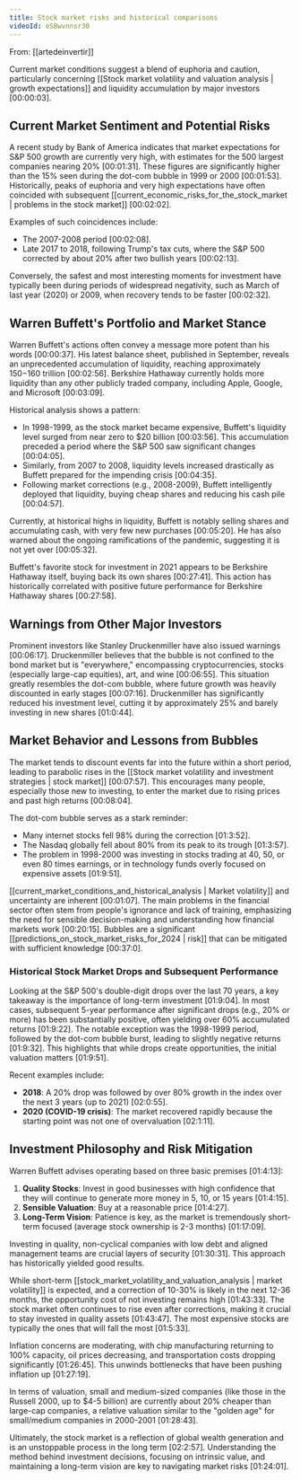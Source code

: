 ```yaml
---
title: Stock market risks and historical comparisons
videoId: eSBwvnnsr30
---
```


From: [[artedeinvertir]] <br/> 

Current market conditions suggest a blend of euphoria and caution, particularly concerning [[Stock market volatility and valuation analysis | growth expectations]] and liquidity accumulation by major investors <a class="yt-timestamp" data-t="00:00:03">[00:00:03]</a>.

## Current Market Sentiment and Potential Risks

A recent study by Bank of America indicates that market expectations for S&P 500 growth are currently very high, with estimates for the 500 largest companies nearing 20% <a class="yt-timestamp" data-t="00:01:31">[00:01:31]</a>. These figures are significantly higher than the 15% seen during the dot-com bubble in 1999 or 2000 <a class="yt-timestamp" data-t="00:01:53">[00:01:53]</a>. Historically, peaks of euphoria and very high expectations have often coincided with subsequent [[current_economic_risks_for_the_stock_market | problems in the stock market]] <a class="yt-timestamp" data-t="00:02:02">[00:02:02]</a>.

Examples of such coincidences include:
*   The 2007-2008 period <a class="yt-timestamp" data-t="00:02:08">[00:02:08]</a>.
*   Late 2017 to 2018, following Trump's tax cuts, where the S&P 500 corrected by about 20% after two bullish years <a class="yt-timestamp" data-t="00:02:13">[00:02:13]</a>.

Conversely, the safest and most interesting moments for investment have typically been during periods of widespread negativity, such as March of last year (2020) or 2009, when recovery tends to be faster <a class="yt-timestamp" data-t="00:02:32">[00:02:32]</a>.

## Warren Buffett's Portfolio and Market Stance

Warren Buffett's actions often convey a message more potent than his words <a class="yt-timestamp" data-t="00:00:37">[00:00:37]</a>. His latest balance sheet, published in September, reveals an unprecedented accumulation of liquidity, reaching approximately $150-$160 trillion <a class="yt-timestamp" data-t="00:02:56">[00:02:56]</a>. Berkshire Hathaway currently holds more liquidity than any other publicly traded company, including Apple, Google, and Microsoft <a class="yt-timestamp" data-t="00:03:09">[00:03:09]</a>.

Historical analysis shows a pattern:
*   In 1998-1999, as the stock market became expensive, Buffett's liquidity level surged from near zero to $20 billion <a class="yt-timestamp" data-t="00:03:56">[00:03:56]</a>. This accumulation preceded a period where the S&P 500 saw significant changes <a class="yt-timestamp" data-t="00:04:05">[00:04:05]</a>.
*   Similarly, from 2007 to 2008, liquidity levels increased drastically as Buffett prepared for the impending crisis <a class="yt-timestamp" data-t="00:04:35">[00:04:35]</a>.
*   Following market corrections (e.g., 2008-2009), Buffett intelligently deployed that liquidity, buying cheap shares and reducing his cash pile <a class="yt-timestamp" data-t="00:04:57">[00:04:57]</a>.

Currently, at historical highs in liquidity, Buffett is notably selling shares and accumulating cash, with very few new purchases <a class="yt-timestamp" data-t="00:05:20">[00:05:20]</a>. He has also warned about the ongoing ramifications of the pandemic, suggesting it is not yet over <a class="yt-timestamp" data-t="00:05:32">[00:05:32]</a>.

Buffett's favorite stock for investment in 2021 appears to be Berkshire Hathaway itself, buying back its own shares <a class="yt-timestamp" data-t="00:27:41">[00:27:41]</a>. This action has historically correlated with positive future performance for Berkshire Hathaway shares <a class="yt-timestamp" data-t="00:27:58">[00:27:58]</a>.

## Warnings from Other Major Investors

Prominent investors like Stanley Druckenmiller have also issued warnings <a class="yt-timestamp" data-t="00:06:17">[00:06:17]</a>. Druckenmiller believes that the bubble is not confined to the bond market but is "everywhere," encompassing cryptocurrencies, stocks (especially large-cap equities), art, and wine <a class="yt-timestamp" data-t="00:06:55">[00:06:55]</a>. This situation greatly resembles the dot-com bubble, where future growth was heavily discounted in early stages <a class="yt-timestamp" data-t="00:07:16">[00:07:16]</a>. Druckenmiller has significantly reduced his investment level, cutting it by approximately 25% and barely investing in new shares <a class="yt-timestamp" data-t="01:0:44">[01:0:44]</a>.

## Market Behavior and Lessons from Bubbles

The market tends to discount events far into the future within a short period, leading to parabolic rises in the [[Stock market volatility and investment strategies | stock market]] <a class="yt-timestamp" data-t="00:07:57">[00:07:57]</a>. This encourages many people, especially those new to investing, to enter the market due to rising prices and past high returns <a class="yt-timestamp" data-t="00:08:04">[00:08:04]</a>.

The dot-com bubble serves as a stark reminder:
*   Many internet stocks fell 98% during the correction <a class="yt-timestamp" data-t="01:3:52">[01:3:52]</a>.
*   The Nasdaq globally fell about 80% from its peak to its trough <a class="yt-timestamp" data-t="01:3:57">[01:3:57]</a>.
*   The problem in 1998-2000 was investing in stocks trading at 40, 50, or even 80 times earnings, or in technology funds overly focused on expensive assets <a class="yt-timestamp" data-t="01:9:51">[01:9:51]</a>.

[[current_market_conditions_and_historical_analysis | Market volatility]] and uncertainty are inherent <a class="yt-timestamp" data-t="00:01:07">[00:01:07]</a>. The main problems in the financial sector often stem from people's ignorance and lack of training, emphasizing the need for sensible decision-making and understanding how financial markets work <a class="yt-timestamp" data-t="00:20:15">[00:20:15]</a>. Bubbles are a significant [[predictions_on_stock_market_risks_for_2024 | risk]] that can be mitigated with sufficient knowledge <a class="yt-timestamp" data-t="00:37:0">[00:37:0]</a>.

### Historical Stock Market Drops and Subsequent Performance
Looking at the S&P 500's double-digit drops over the last 70 years, a key takeaway is the importance of long-term investment <a class="yt-timestamp" data-t="01:9:04">[01:9:04]</a>. In most cases, subsequent 5-year performance after significant drops (e.g., 20% or more) has been substantially positive, often yielding over 60% accumulated returns <a class="yt-timestamp" data-t="01:9:22">[01:9:22]</a>. The notable exception was the 1998-1999 period, followed by the dot-com bubble burst, leading to slightly negative returns <a class="yt-timestamp" data-t="01:9:32">[01:9:32]</a>. This highlights that while drops create opportunities, the initial valuation matters <a class="yt-timestamp" data-t="01:9:51">[01:9:51]</a>.

Recent examples include:
*   **2018**: A 20% drop was followed by over 80% growth in the index over the next 3 years (up to 2021) <a class="yt-timestamp" data-t="02:0:55">[02:0:55]</a>.
*   **2020 (COVID-19 crisis)**: The market recovered rapidly because the starting point was not one of overvaluation <a class="yt-timestamp" data-t="02:1:11">[02:1:11]</a>.

## Investment Philosophy and Risk Mitigation

Warren Buffett advises operating based on three basic premises <a class="yt-timestamp" data-t="01:4:13">[01:4:13]</a>:
1.  **Quality Stocks**: Invest in good businesses with high confidence that they will continue to generate more money in 5, 10, or 15 years <a class="yt-timestamp" data-t="01:4:15">[01:4:15]</a>.
2.  **Sensible Valuation**: Buy at a reasonable price <a class="yt-timestamp" data-t="01:4:27">[01:4:27]</a>.
3.  **Long-Term Vision**: Patience is key, as the market is tremendously short-term focused (average stock ownership is 2-3 months) <a class="yt-timestamp" data-t="01:17:09">[01:17:09]</a>.

Investing in quality, non-cyclical companies with low debt and aligned management teams are crucial layers of security <a class="yt-timestamp" data-t="01:30:31">[01:30:31]</a>. This approach has historically yielded good results.

While short-term [[stock_market_volatility_and_valuation_analysis | market volatility]] is expected, and a correction of 10-30% is likely in the next 12-36 months, the opportunity cost of not investing remains high <a class="yt-timestamp" data-t="01:43:33">[01:43:33]</a>. The stock market often continues to rise even after corrections, making it crucial to stay invested in quality assets <a class="yt-timestamp" data-t="01:43:47">[01:43:47]</a>. The most expensive stocks are typically the ones that will fall the most <a class="yt-timestamp" data-t="01:5:33">[01:5:33]</a>.

Inflation concerns are moderating, with chip manufacturing returning to 100% capacity, oil prices decreasing, and transportation costs dropping significantly <a class="yt-timestamp" data-t="01:26:45">[01:26:45]</a>. This unwinds bottlenecks that have been pushing inflation up <a class="yt-timestamp" data-t="01:27:19">[01:27:19]</a>.

In terms of valuation, small and medium-sized companies (like those in the Russell 2000, up to $4-5 billion) are currently about 20% cheaper than large-cap companies, a relative valuation similar to the "golden age" for small/medium companies in 2000-2001 <a class="yt-timestamp" data-t="01:28:43">[01:28:43]</a>.

Ultimately, the stock market is a reflection of global wealth generation and is an unstoppable process in the long term <a class="yt-timestamp" data-t="02:2:57">[02:2:57]</a>. Understanding the method behind investment decisions, focusing on intrinsic value, and maintaining a long-term vision are key to navigating market risks <a class="yt-timestamp" data-t="01:24:01">[01:24:01]</a>.
